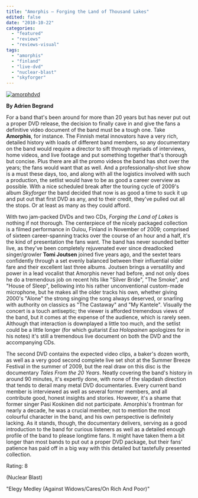 ```yaml
---
title: "Amorphis – Forging the Land of Thousand Lakes"
edited: false
date: "2010-10-22"
categories:
  - "featured"
  - "reviews"
  - "reviews-visual"
tags:
  - "amorphis"
  - "finland"
  - "live-dvd"
  - "nuclear-blast"
  - "skyforger"
---
```


[![](http://www.hellbound.ca/wp-content/uploads/2010/10/amorphdvd.jpg "amorphdvd")](http://www.hellbound.ca/wp-content/uploads/2010/10/amorphdvd.jpg)

**By Adrien Begrand**

For a band that's been around for more than 20 years but has never put out a proper DVD release, the decision to finally cave in and give the fans a definitive video document of the band must be a tough one. Take **Amorphis**, for instance. The Finnish metal innovators have a very rich, detailed history with loads of different band members, so any documentary on the band would require a director to sift through myriads of interviews, home videos, and live footage and put something together that's thorough but concise. Plus there are all the promo videos the band has shot over the years; the fans would want that as well. And a professionally-shot live show is a must these days, too, and along with all the logistics involved with such a production, the setlist would have to be as good a career overview as possible. With a nice scheduled break after the touring cycle of 2009's album _Skyforger_ the band decided that now is as good a time to suck it up and put out that first DVD as any, and to their credit, they've pulled out all the stops. Or at least as many as they could afford.

With two jam-packed DVDs and two CDs, _Forging the Land of Lakes_ is nothing if not thorough. The centerpiece of the nicely packaged collection is a filmed performance in Oulou, Finland in November of 2009; comprised of sixteen career-spanning tracks over the course of an hour and a half, it's the kind of presentation the fans want. The band has never sounded better live, as they've been completely rejuvenated ever since dreadlocked singer/growler **Tomi Joutsen** joined five years ago, and the sextet tears confidently through a set evenly balanced between their influential older fare and their excellent last three albums. Joutsen brings a versatility and power in a lead vocalist that Amorphis never had before, and not only does he do a tremendous job on recent hits like "Silver Bride", "The Smoke", and "House of Sleep", bellowing into his rather unconventional custom-made microphone, but he makes all the older tracks his own, whether giving 2000's "Alone" the strong singing the song always deserved, or snarling with authority on classics as "The Castaway" and "My Kantele". Visually the concert is a touch antiseptic; the viewer is afforded tremendous views of the band, but it comes at the expense of the audience, which is rarely seen. Although that interaction is downplayed a little too much, and the setlist could be a little longer (for which guitarist _Esa Holopainen_ apologizes for in his notes) it's still a tremendous live document on both the DVD and the accompanying CDs.

The second DVD contains the expected video clips, a baker's dozen worth, as well as a very good second complete live set shot at the Summer Breeze Festival in the summer of 2009, but the real draw on this disc is the documentary _Tales From the 20 Years_. Neatly covering the band's history in around 90 minutes, it's expertly done, with none of the slapdash direction that tends to derail many metal DVD documentaries. Every current band member is interviewed as well as several former members, and all contribute good, honest insights and stories. However, it's a shame that former singer Pasi Koskinen did not participate. Amorphis's frontman for nearly a decade, he was a crucial member, not to mention the most colourful character in the band, and his own perspective is definitely lacking. As it stands, though, the documentary delivers, serving as a good introduction to the band for curious listeners as well as a detailed enough profile of the band to please longtime fans. It might have taken them a bit longer than most bands to put out a proper DVD package, but their fans' patience has paid off in a big way with this detailed but tastefully presented collection.

Rating: 8

(Nuclear Blast)

"Elegy Medley (Against Widows/Cares/On Rich And Poor)"
